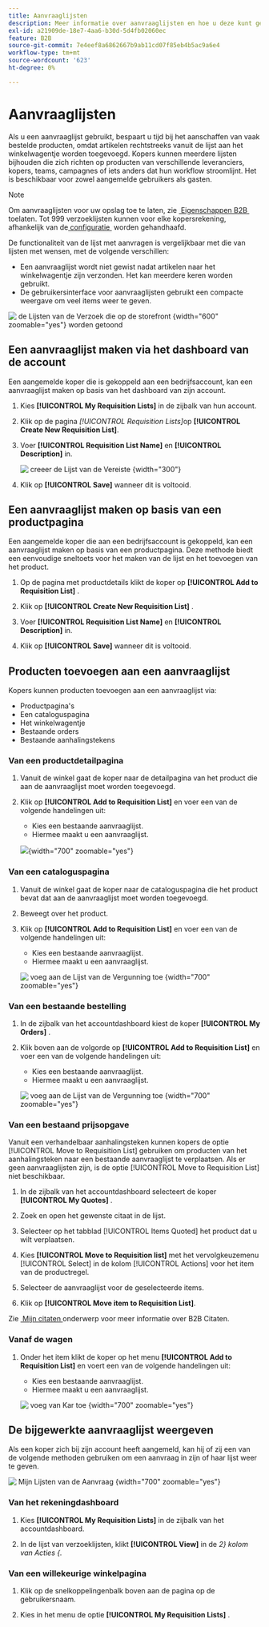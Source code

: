 ```yaml
---
title: Aanvraaglijsten
description: Meer informatie over aanvraaglijsten en hoe u deze kunt gebruiken om vaak bestelde producten aan het winkelwagentje toe te voegen.
exl-id: a21909de-18e7-4aa6-b30d-5d4fb02060ec
feature: B2B
source-git-commit: 7e4eef8a6862667b9ab11cd07f85eb4b5ac9a6e4
workflow-type: tm+mt
source-wordcount: '623'
ht-degree: 0%

---
```


# Aanvraaglijsten

Als u een aanvraaglijst gebruikt, bespaart u tijd bij het aanschaffen van vaak bestelde producten, omdat artikelen rechtstreeks vanuit de lijst aan het winkelwagentje worden toegevoegd. Kopers kunnen meerdere lijsten bijhouden die zich richten op producten van verschillende leveranciers, kopers, teams, campagnes of iets anders dat hun workflow stroomlijnt. Het is beschikbaar voor zowel aangemelde gebruikers als gasten.

>[!NOTE]
>
>Om aanvraaglijsten voor uw opslag toe te laten, zie [&#x200B; Eigenschappen B2B &#x200B;](enable-basic-features.md) toelaten. Tot 999 verzoeklijsten kunnen voor elke kopersrekening, afhankelijk van de [&#x200B; configuratie &#x200B;](configure-requisition-lists.md) worden gehandhaafd.

De functionaliteit van de lijst met aanvragen is vergelijkbaar met die van lijsten met wensen, met de volgende verschillen:

- Een aanvraaglijst wordt niet gewist nadat artikelen naar het winkelwagentje zijn verzonden. Het kan meerdere keren worden gebruikt.
- De gebruikersinterface voor aanvraaglijsten gebruikt een compacte weergave om veel items weer te geven.

![&#x200B; de Lijsten van de Verzoek die op de storefront &#x200B;](./assets/account-dashboard-my-requisition-lists.png){width="600" zoomable="yes"} worden getoond

## Een aanvraaglijst maken via het dashboard van de account

Een aangemelde koper die is gekoppeld aan een bedrijfsaccount, kan een aanvraaglijst maken op basis van het dashboard van zijn account.

1. Kies **[!UICONTROL My Requisition Lists]** in de zijbalk van hun account.

1. Klik op de pagina _[!UICONTROL Requisition Lists]_&#x200B;op **[!UICONTROL Create New Requisition List]**.

1. Voer **[!UICONTROL Requisition List Name]** en **[!UICONTROL Description]** in.

   ![&#x200B; creeer de Lijst van de Vereiste &#x200B;](./assets/requisition-list-create.png){width="300"}

1. Klik op **[!UICONTROL Save]** wanneer dit is voltooid.

## Een aanvraaglijst maken op basis van een productpagina

Een aangemelde koper die aan een bedrijfsaccount is gekoppeld, kan een aanvraaglijst maken op basis van een productpagina. Deze methode biedt een eenvoudige sneltoets voor het maken van de lijst en het toevoegen van het product.

1. Op de pagina met productdetails klikt de koper op **[!UICONTROL Add to Requisition List]** .

1. Klik op **[!UICONTROL Create New Requisition List]** .

1. Voer **[!UICONTROL Requisition List Name]** en **[!UICONTROL Description]** in.

1. Klik op **[!UICONTROL Save]** wanneer dit is voltooid.

## Producten toevoegen aan een aanvraaglijst

Kopers kunnen producten toevoegen aan een aanvraaglijst via:

- Productpagina&#39;s
- Een cataloguspagina
- Het winkelwagentje
- Bestaande orders
- Bestaande aanhalingstekens

### Van een productdetailpagina

1. Vanuit de winkel gaat de koper naar de detailpagina van het product die aan de aanvraaglijst moet worden toegevoegd.

1. Klik op **[!UICONTROL Add to Requisition List]** en voer een van de volgende handelingen uit:

   - Kies een bestaande aanvraaglijst.
   - Hiermee maakt u een aanvraaglijst.

   ![](./assets/requisition-list-product-detail.png){width="700" zoomable="yes"}

### Van een cataloguspagina

1. Vanuit de winkel gaat de koper naar de cataloguspagina die het product bevat dat aan de aanvraaglijst moet worden toegevoegd.

1. Beweegt over het product.

1. Klik op **[!UICONTROL Add to Requisition List]** en voer een van de volgende handelingen uit:

   - Kies een bestaande aanvraaglijst.
   - Hiermee maakt u een aanvraaglijst.

   ![&#x200B; voeg aan de Lijst van de Vergunning toe &#x200B;](./assets/requisition-list-add-product.png){width="700" zoomable="yes"}

### Van een bestaande bestelling

1. In de zijbalk van het accountdashboard kiest de koper **[!UICONTROL My Orders]** .

1. Klik boven aan de volgorde op **[!UICONTROL Add to Requisition List]** en voer een van de volgende handelingen uit:

   - Kies een bestaande aanvraaglijst.
   - Hiermee maakt u een aanvraaglijst.

   ![&#x200B; voeg aan de Lijst van de Vergunning toe &#x200B;](./assets/requisition-list-add-from-order.png){width="700" zoomable="yes"}

### Van een bestaand prijsopgave

Vanuit een verhandelbaar aanhalingsteken kunnen kopers de optie [!UICONTROL Move to Requisition List] gebruiken om producten van het aanhalingsteken naar een bestaande aanvraaglijst te verplaatsen. Als er geen aanvraaglijsten zijn, is de optie [!UICONTROL Move to Requisition List] niet beschikbaar.

1. In de zijbalk van het accountdashboard selecteert de koper **[!UICONTROL My Quotes]** .

1. Zoek en open het gewenste citaat in de lijst.

1. Selecteer op het tabblad [!UICONTROL Items Quoted] het product dat u wilt verplaatsen.

1. Kies **[!UICONTROL Move to Requisition list]** met het vervolgkeuzemenu [!UICONTROL Select] in de kolom [!UICONTROL Actions] voor het item van de productregel.

1. Selecteer de aanvraaglijst voor de geselecteerde items.

1. Klik op **[!UICONTROL Move item to Requisition List]**.

Zie [&#x200B; Mijn citaten &#x200B;](account-dashboard-my-quotes.md) onderwerp voor meer informatie over B2B Citaten.

### Vanaf de wagen

1. Onder het item klikt de koper op het menu **[!UICONTROL Add to Requisition List]** en voert een van de volgende handelingen uit:

   - Kies een bestaande aanvraaglijst.
   - Hiermee maakt u een aanvraaglijst.

   ![&#x200B; voeg van Kar toe &#x200B;](./assets/requisition-list-add-from-cart.png){width="700" zoomable="yes"}

## De bijgewerkte aanvraaglijst weergeven

Als een koper zich bij zijn account heeft aangemeld, kan hij of zij een van de volgende methoden gebruiken om een aanvraag in zijn of haar lijst weer te geven.

![&#x200B; Mijn Lijsten van de Aanvraag &#x200B;](./assets/requisition-lists-menu-select-storefront.png){width="700" zoomable="yes"}

### Van het rekeningdashboard

1. Kies **[!UICONTROL My Requisition Lists]** in de zijbalk van het accountdashboard.

1. In de lijst van verzoeklijsten, klikt **[!UICONTROL View]** in de _2&rbrace; kolom van Acties &lbrace;._

### Van een willekeurige winkelpagina

1. Klik op de snelkoppelingenbalk boven aan de pagina op de gebruikersnaam.

1. Kies in het menu de optie **[!UICONTROL My Requisition Lists]** .
